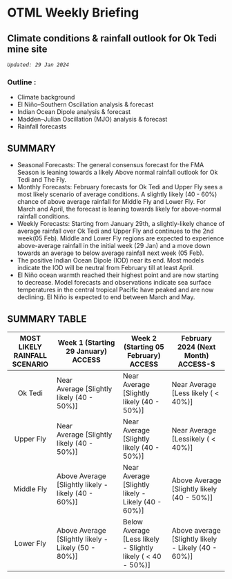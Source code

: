 # OTML Weekly Briefing

## Climate conditions & rainfall outlook for Ok Tedi mine site

*`Updated: 29 Jan 2024`*

### Outline :

- Climate background
- El Niño–Southern Oscillation analysis & forecast
- Indian Ocean Dipole analysis & forecast
- Madden–Julian Oscillation (MJO) analysis & forecast
- Rainfall forecasts

## SUMMARY

- Seasonal Forecasts: The general consensus forecast for the FMA Season is leaning towards a likely Above normal rainfall outlook for Ok Tedi and The Fly.
- Monthly Forecasts: February forecasts for Ok Tedi and Upper Fly sees a most likely scenario of average conditions. A slightly likely (40 - 60%) chance of above average rainfall for Middle Fly and Lower Fly. For March and April, the forecast is leaning towards likely for above-normal rainfall conditions.
- Weekly Forecasts: Starting from January 29th, a slightly-likely chance of average rainfall over Ok Tedi and Upper Fly and continues to the 2nd week(05 Feb). Middle and Lower Fly regions are expected to experience above-average rainfall in the initial week (29 Jan) and a move down towards an average to below average rainfall next week (05 Feb).
- The positive Indian Ocean Dipole (IOD) near its end. Most models indicate the IOD will be neutral from February till at least April.
- El Niño ocean warmth reached their highest point and are now starting to decrease. Model forecasts and observations indicate sea surface temperatures in the central tropical Pacific have peaked and are now declining. El Niño is expected to end between March and May.

## SUMMARY TABLE

| MOST LIKELY RAINFALL SCENARIO | Week 1 (Starting 29 January) ACCESS                  | Week 2 (Starting 05 February) ACCESS                         | February 2024 (Next Month) ACCESS-S                 |
| :---------------------------: | ----------------------------------------------------- | ------------------------------------------------------------ | --------------------------------------------------- |
|            Ok Tedi            | Near Average [Slightly likely (40 - 50%)]            | Near Average [Slightly likely (40 - 50%)]                   | Near Average [Less likely ( < 40%)]                 |
|           Upper Fly           | Near Average [Slightly likely (40 - 50%)]            | Near Average [Slightly likely (40 - 50%)]                   | Near Average [Lessikely ( < 40%)]                   |
|          Middle Fly          | Above Average [Slightly likely - likely (40 - 60%)]  | Near Average [Slightly likely - Likely (40 - 60%)]           | Above Average [Slightly likely (40 - 50%)]         |
|           Lower Fly           | Above Average [Slightly likely - Likely (50 - 80%)] | Below Average [Less likely - Slightly likely ( < 40 - 50%)] | Above average [Slightly likely - Likely (40 - 60%)] |

